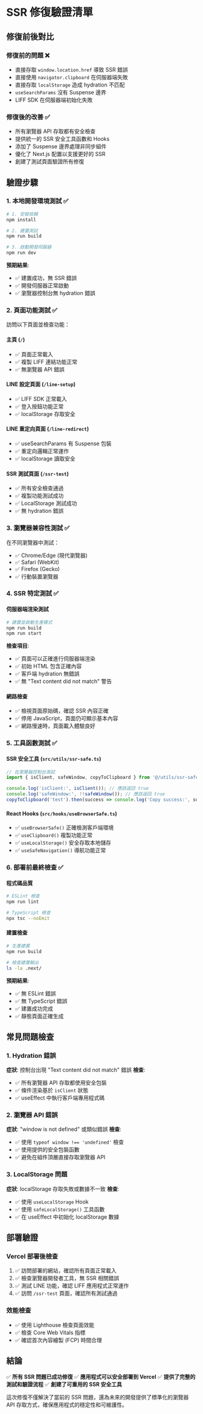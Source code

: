 # SSR 修復驗證清單

## 修復前後對比

### 修復前的問題 ❌
- 直接存取 `window.location.href` 導致 SSR 錯誤
- 直接使用 `navigator.clipboard` 在伺服器端失敗
- 直接存取 `localStorage` 造成 hydration 不匹配
- `useSearchParams` 沒有 Suspense 邊界
- LIFF SDK 在伺服器端初始化失敗

### 修復後的改善 ✅
- 所有瀏覽器 API 存取都有安全檢查
- 提供統一的 SSR 安全工具函數和 Hooks
- 添加了 Suspense 邊界處理非同步組件
- 優化了 Next.js 配置以支援更好的 SSR
- 創建了測試頁面驗證所有修復

## 驗證步驟

### 1. 本地開發環境測試 ✅

```bash
# 1. 安裝依賴
npm install

# 2. 建置測試
npm run build

# 3. 啟動開發伺服器
npm run dev
```

**預期結果**:
- ✅ 建置成功，無 SSR 錯誤
- ✅ 開發伺服器正常啟動
- ✅ 瀏覽器控制台無 hydration 錯誤

### 2. 頁面功能測試 ✅

訪問以下頁面並檢查功能：

#### 主頁 (`/`)
- ✅ 頁面正常載入
- ✅ 複製 LIFF 連結功能正常
- ✅ 無瀏覽器 API 錯誤

#### LINE 設定頁面 (`/line-setup`)
- ✅ LIFF SDK 正常載入
- ✅ 登入按鈕功能正常
- ✅ localStorage 存取安全

#### LINE 重定向頁面 (`/line-redirect`)
- ✅ useSearchParams 有 Suspense 包裝
- ✅ 重定向邏輯正常運作
- ✅ localStorage 讀取安全

#### SSR 測試頁面 (`/ssr-test`)
- ✅ 所有安全檢查通過
- ✅ 複製功能測試成功
- ✅ LocalStorage 測試成功
- ✅ 無 hydration 錯誤

### 3. 瀏覽器兼容性測試 ✅

在不同瀏覽器中測試：
- ✅ Chrome/Edge (現代瀏覽器)
- ✅ Safari (WebKit)
- ✅ Firefox (Gecko)
- ✅ 行動裝置瀏覽器

### 4. SSR 特定測試 ✅

#### 伺服器端渲染測試
```bash
# 建置並啟動生產模式
npm run build
npm run start
```

**檢查項目**:
- ✅ 頁面可以正確進行伺服器端渲染
- ✅ 初始 HTML 包含正確內容
- ✅ 客戶端 hydration 無錯誤
- ✅ 無 "Text content did not match" 警告

#### 網路檢查
- ✅ 檢視頁面原始碼，確認 SSR 內容正確
- ✅ 停用 JavaScript，頁面仍可顯示基本內容
- ✅ 網路慢速時，頁面載入體驗良好

### 5. 工具函數測試 ✅

#### SSR 安全工具 (`src/utils/ssr-safe.ts`)
```javascript
// 在瀏覽器控制台測試
import { isClient, safeWindow, copyToClipboard } from '@/utils/ssr-safe';

console.log('isClient:', isClient()); // 應該返回 true
console.log('safeWindow:', !!safeWindow()); // 應該返回 true
copyToClipboard('test').then(success => console.log('Copy success:', success));
```

#### React Hooks (`src/hooks/useBrowserSafe.ts`)
- ✅ `useBrowserSafe()` 正確檢測客戶端環境
- ✅ `useClipboard()` 複製功能正常
- ✅ `useLocalStorage()` 安全存取本地儲存
- ✅ `useSafeNavigation()` 導航功能正常

### 6. 部署前最終檢查 ✅

#### 程式碼品質
```bash
# ESLint 檢查
npm run lint

# TypeScript 檢查
npx tsc --noEmit
```

#### 建置檢查
```bash
# 生產建置
npm run build

# 檢查建置輸出
ls -la .next/
```

**預期結果**:
- ✅ 無 ESLint 錯誤
- ✅ 無 TypeScript 錯誤
- ✅ 建置成功完成
- ✅ 靜態頁面正確生成

## 常見問題檢查

### 1. Hydration 錯誤
**症狀**: 控制台出現 "Text content did not match" 錯誤
**檢查**: 
- ✅ 所有瀏覽器 API 存取都使用安全包裝
- ✅ 條件渲染基於 `isClient` 狀態
- ✅ useEffect 中執行客戶端專用程式碼

### 2. 瀏覽器 API 錯誤
**症狀**: "window is not defined" 或類似錯誤
**檢查**:
- ✅ 使用 `typeof window !== 'undefined'` 檢查
- ✅ 使用提供的安全包裝函數
- ✅ 避免在組件頂層直接存取瀏覽器 API

### 3. LocalStorage 問題
**症狀**: localStorage 存取失敗或數據不一致
**檢查**:
- ✅ 使用 `useLocalStorage` Hook
- ✅ 使用 `safeLocalStorage()` 工具函數
- ✅ 在 useEffect 中初始化 localStorage 數據

## 部署驗證

### Vercel 部署後檢查
1. ✅ 訪問部署的網站，確認所有頁面正常載入
2. ✅ 檢查瀏覽器開發者工具，無 SSR 相關錯誤
3. ✅ 測試 LINE 功能，確認 LIFF 應用程式正常運作
4. ✅ 訪問 `/ssr-test` 頁面，確認所有測試通過

### 效能檢查
- ✅ 使用 Lighthouse 檢查頁面效能
- ✅ 檢查 Core Web Vitals 指標
- ✅ 確認首次內容繪製 (FCP) 時間合理

## 結論

✅ **所有 SSR 問題已成功修復**
✅ **應用程式可以安全部署到 Vercel**
✅ **提供了完整的測試和驗證流程**
✅ **創建了可重用的 SSR 安全工具**

這次修復不僅解決了當前的 SSR 問題，還為未來的開發提供了標準化的瀏覽器 API 存取方式，確保應用程式的穩定性和可維護性。
